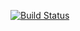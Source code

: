 [![Build Status](https://travis-ci.org/YoshikiEguchi/team_exercise2.svg?branch=master)](https://travis-ci.org/YoshikiEguchi/team_exercise2)
